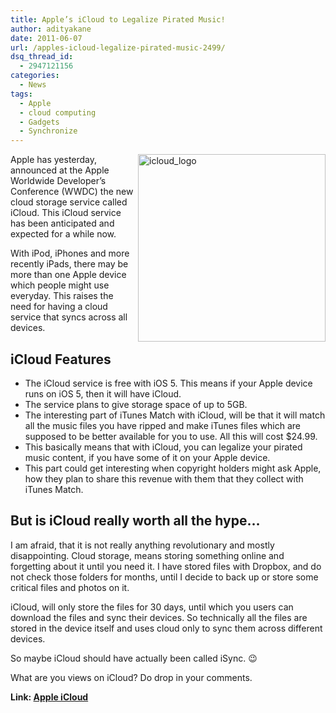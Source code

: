 ```yaml
---
title: Apple’s iCloud to Legalize Pirated Music!
author: adityakane
date: 2011-06-07
url: /apples-icloud-legalize-pirated-music-2499/
dsq_thread_id:
  - 2947121156
categories:
  - News
tags:
  - Apple
  - cloud computing
  - Gadgets
  - Synchronize
---
```

[<img style="background-image: none; padding-left: 0px; padding-right: 0px; display: inline; float: right; padding-top: 0px; border-width: 0px;" title="icloud_logo" src="http://cdn.devilsworkshop.org/files/2011/06/icloud_logo_thumb.png" border="0" alt="icloud_logo" width="300" height="300" align="right" />][1]Apple has yesterday, announced at the Apple Worldwide Developer’s Conference (WWDC) the new cloud storage service called iCloud. This iCloud service has been anticipated and expected for a while now.

With iPod, iPhones and more recently iPads, there may be more than one Apple device which people might use everyday. This raises the need for having a cloud service that syncs across all devices.

## iCloud Features

  * The iCloud service is free with iOS 5. This means if your Apple device runs on iOS 5, then it will have iCloud.
  * The service plans to give storage space of up to 5GB.
  * The interesting part of iTunes Match with iCloud, will be that it will match all the music files you have ripped and make iTunes files which are supposed to be better available for you to use. All this will cost $24.99.
  * This basically means that with iCloud, you can legalize your pirated music content, if you have some of it on your Apple device.
  * This part could get interesting when copyright holders might ask Apple, how they plan to share this revenue with them that they collect with iTunes Match.

## But is iCloud really worth all the hype…

I am afraid, that it is not really anything revolutionary and mostly disappointing. Cloud storage, means storing something online and forgetting about it until you need it. I have stored files with Dropbox, and do not check those folders for months, until I decide to back up or store some critical files and photos on it.

iCloud, will only store the files for 30 days, until which you users can download the files and sync their devices. So technically all the files are stored in the device itself and uses cloud only to sync them across different devices.

So maybe iCloud should have actually been called iSync. 😉

What are you views on iCloud? Do drop in your comments.

**Link: <a href="http://www.apple.com/icloud" onclick="_gaq.push(['_trackEvent', 'outbound-article', 'http://www.apple.com/icloud', 'Apple iCloud']);" >Apple iCloud</a>**

 [1]: http://cdn.devilsworkshop.org/files/2011/06/icloud_logo.png
